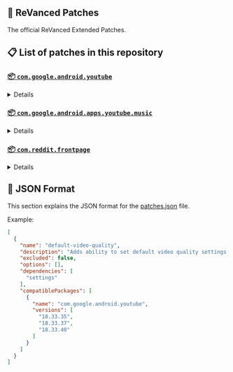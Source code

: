 ## 🧩 ReVanced Patches

The official ReVanced Extended Patches.

## 📋 List of patches in this repository

### [📦 `com.google.android.youtube`](https://play.google.com/store/apps/details?id=com.google.android.youtube)
<details>

| 💊 Patch | 📜 Description | 🏹 Target Version |
|:--------:|:--------------:|:-----------------:|
| `add-splash-animation` | Adds splash animation, which was removed in YT v18.19.36+. This patch cannot be used with 'custom-branding-icon' patch | 18.19.36 ~ 18.35.35 |
| `alternative-thumbnails` | Adds an option to replace video thumbnails with still image captures of the video. | 18.19.36 ~ 18.35.35 |
| `bypass-ambient-mode-restrictions` | Bypass ambient mode restrictions in battery saver mode. | 18.19.36 ~ 18.35.35 |
| `change-homepage` | Change home page to subscription feed. | 18.19.36 ~ 18.35.35 |
| `custom-branding-youtube-name` | Rename the YouTube app to the name specified in options.json. | 18.19.36 ~ 18.35.35 |
| `custom-branding-icon-mmt` | Changes the YouTube launcher icon to MMT. | 18.19.36 ~ 18.35.35 |
| `custom-branding-icon-revancify-blue` | Changes the YouTube launcher icon to Revancify Blue. | 18.19.36 ~ 18.35.35 |
| `custom-branding-icon-revancify-red` | Changes the YouTube launcher icon to Revancify Red. | 18.19.36 ~ 18.35.35 |
| `custom-double-tap-length` | Add 'double-tap to seek' value. | 18.19.36 ~ 18.35.35 |
| `custom-package-name` | Specifies the package name for YouTube and YT Music in the MicroG build. | all |
| `custom-playback-speed` | Adds more playback speed options. | 18.19.36 ~ 18.35.35 |
| `custom-seekbar-color` | Change seekbar color in video player and video thumbnails. | 18.19.36 ~ 18.35.35 |
| `default-playback-speed` | Adds ability to set default playback speed settings. | 18.19.36 ~ 18.35.35 |
| `default-video-quality` | Adds ability to set default video quality settings. | 18.19.36 ~ 18.35.35 |
| `disable-quic-protocol` | Disable CronetEngine's QUIC protocol. | 18.19.36 ~ 18.35.35 |
| `disable-shorts-on-startup` | Disables playing YouTube Shorts when launching YouTube. | 18.19.36 ~ 18.35.35 |
| `disable-auto-captions` | Disables forced auto captions. | 18.19.36 ~ 18.35.35 |
| `disable-haptic-feedback` | Disable haptic feedback when swiping. | 18.19.36 ~ 18.35.35 |
| `disable-hdr-video` | Disable HDR video. | 18.19.36 ~ 18.35.35 |
| `disable-landscape-mode` | Disable landscape mode when entering fullscreen. | 18.19.36 ~ 18.35.35 |
| `disable-pip-notification` | Disable pip notification when you first launch pip mode. | 18.19.36 ~ 18.35.35 |
| `enable-compact-controls-overlay` | Enables compact control overlay. | 18.19.36 ~ 18.35.35 |
| `enable-debug-logging` | Adds debugging options. | 18.19.36 ~ 18.35.35 |
| `enable-external-browser` | Open url outside the app in an external browser. | 18.19.36 ~ 18.35.35 |
| `enable-minimized-playback` | Enables minimized and background playback. | 18.19.36 ~ 18.35.35 |
| `enable-new-comment-popup-panels` | Enables a new type of comment popup panel in the shorts player. | 18.19.36 ~ 18.35.35 |
| `enable-new-splash-animation` | Enables a new type of splash animation. | 18.19.36 ~ 18.35.35 |
| `enable-new-thumbnail-preview` | Enables a new type of thumbnail preview. | 18.19.36 ~ 18.35.35 |
| `enable-old-quality-layout` | Enables the original quality flyout menu. | 18.19.36 ~ 18.35.35 |
| `enable-open-links-directly` | Skips over redirection URLs to external links. | 18.19.36 ~ 18.35.35 |
| `enable-seekbar-tapping` | Enables tap-to-seek on the seekbar of the video player. | 18.19.36 ~ 18.35.35 |
| `enable-tablet-mini-player` | Enables the tablet mini player layout. | 18.19.36 ~ 18.35.35 |
| `enable-tablet-navigation-bar` | Enables the tablet navigation bar. | 18.19.36 ~ 18.35.35 |
| `enable-time-stamps-speed` | Add the current playback speed in brackets next to the current time. | 18.19.36 ~ 18.35.35 |
| `enable-wide-search-bar` | Replaces the search icon with a wide search bar. This will hide the YouTube logo when active. | 18.19.36 ~ 18.35.35 |
| `force-opus-codec` | Forces the OPUS codec for audios. | 18.19.36 ~ 18.35.35 |
| `force-vp9-codec` | Forces the VP9 codec for videos. | 18.19.36 ~ 18.35.35 |
| `force-hide-player-button-background` | Force hides the background from the video player buttons. | 18.19.36 ~ 18.35.35 |
| `force-premium-heading` | Forces premium heading on the homepage. | 18.19.36 ~ 18.35.35 |
| `header-switch` | Add switch to change header. | 18.19.36 ~ 18.35.35 |
| `hide-account-menu` | Hide account menu elements. | 18.19.36 ~ 18.35.35 |
| `hide-auto-player-popup-panels` | Hide automatic popup panels (playlist or live chat) on video player. | 18.19.36 ~ 18.35.35 |
| `hide-autoplay-button` | Hides the autoplay button in the video player. | 18.19.36 ~ 18.35.35 |
| `hide-autoplay-preview` | Hides the autoplay preview container in the fullscreen. | 18.19.36 ~ 18.35.35 |
| `hide-button-container` | Adds the options to hide action buttons under a video. | 18.19.36 ~ 18.35.35 |
| `hide-captions-button` | Hides the captions button in the video player. | 18.19.36 ~ 18.35.35 |
| `hide-cast-button` | Hides the cast button in the video player. | 18.19.36 ~ 18.35.35 |
| `hide-category-bar` | Hides the category bar in video feeds. | 18.19.36 ~ 18.35.35 |
| `hide-channel-avatar-section` | Hides the channel avatar section of the subscription feed. | 18.19.36 ~ 18.35.35 |
| `hide-channel-watermark` | Hides creator's watermarks on videos. | 18.19.36 ~ 18.35.35 |
| `hide-collapse-button` | Hides the collapse button in the video player. | 18.19.36 ~ 18.35.35 |
| `hide-comment-component` | Hides components related to comments. | 18.19.36 ~ 18.35.35 |
| `hide-crowdfunding-box` | Hides the crowdfunding box between the player and video description. | 18.19.36 ~ 18.35.35 |
| `hide-description-components` | Hides description components. | 18.19.36 ~ 18.35.35 |
| `hide-double-tap-overlay-filter` | Hides the double tap dark filter layer. | 18.19.36 ~ 18.35.35 |
| `hide-end-screen-cards` | Hides the suggested video cards at the end of a video in fullscreen. | 18.19.36 ~ 18.35.35 |
| `hide-end-screen-overlay` | Hide end screen overlay on swipe controls. | 18.19.36 ~ 18.35.35 |
| `hide-feed-flyout-panel` | Hides feed flyout panel components. | 18.19.36 ~ 18.35.35 |
| `hide-filmstrip-overlay` | Hide filmstrip overlay on swipe controls. | 18.19.36 ~ 18.35.35 |
| `hide-floating-microphone` | Hides the floating microphone button which appears in search. | 18.19.36 ~ 18.35.35 |
| `hide-fullscreen-panels` | Hides video description and comments panel in fullscreen view. | 18.19.36 ~ 18.35.35 |
| `hide-general-ads` | Hides general ads. | 18.19.36 ~ 18.35.35 |
| `hide-handle` | Hides the handle in the account switcher. | 18.19.36 ~ 18.35.35 |
| `hide-info-cards` | Hides info-cards in videos. | 18.19.36 ~ 18.35.35 |
| `hide-latest-videos-button` | Hides latest videos button in home feed. | 18.19.36 ~ 18.35.35 |
| `hide-layout-components` | Hides general layout components. | 18.19.36 ~ 18.35.35 |
| `hide-load-more-button` | Hides the button under videos that loads similar videos. | 18.19.36 ~ 18.35.35 |
| `hide-mix-playlists` | Hides mix playlists from home feed and video player. | 18.19.36 ~ 18.35.35 |
| `hide-music-button` | Hides the YouTube Music button in the video player. | 18.19.36 ~ 18.35.35 |
| `hide-navigation-buttons` | Adds options to hide or change navigation buttons. | 18.19.36 ~ 18.35.35 |
| `hide-navigation-label` | Hide navigation bar labels. | 18.19.36 ~ 18.35.35 |
| `hide-player-button-background` | Hide player button background. | 18.19.36 ~ 18.35.35 |
| `hide-player-flyout-panel` | Hides player flyout panel components. | 18.19.36 ~ 18.35.35 |
| `hide-player-overlay-filter` | Hides the dark filter layer from the player's background. | 18.19.36 ~ 18.35.35 |
| `hide-previous-next-button` | Hides the previous and next button in the player controller. | 18.19.36 ~ 18.35.35 |
| `hide-quick-actions` | Adds the options to hide quick actions components in the fullscreen. | 18.19.36 ~ 18.35.35 |
| `hide-seek-message` | Hides the 'Slide left or right to seek' message container. | 18.19.36 ~ 18.35.35 |
| `hide-seekbar` | Hides the seekbar in video player and video thumbnails. | 18.19.36 ~ 18.35.35 |
| `hide-shorts-components` | Hides other Shorts components. | 18.19.36 ~ 18.35.35 |
| `hide-snack-bar` | Hides the snack bar action popup. | 18.19.36 ~ 18.35.35 |
| `hide-speed-overlay` | Hide speed overlay in player. | 18.19.36 ~ 18.35.35 |
| `hide-suggested-actions` | Hide the suggested actions bar inside the player. | 18.19.36 ~ 18.35.35 |
| `hide-suggested-video-overlay` | Hide the suggested video overlay to play next. | 18.19.36 ~ 18.35.35 |
| `hide-suggestions-shelf` | Hides the suggestions shelf. | 18.19.36 ~ 18.35.35 |
| `hide-time-stamp` | Hides timestamp in video player. | 18.19.36 ~ 18.35.35 |
| `hide-tooltip-content` | Hides the tooltip box that appears on first install. | 18.19.36 ~ 18.35.35 |
| `hide-trending-searches` | Hide trending searches in the search bar. | 18.19.36 ~ 18.35.35 |
| `hide-video-ads` | Hides ads in the video player. | 18.19.36 ~ 18.35.35 |
| `language-switch` | Add language switch toggle. | 18.19.36 ~ 18.35.35 |
| `layout-switch` | Tricks the dpi to use some tablet/phone layouts. | 18.19.36 ~ 18.35.35 |
| `materialyou` | Enables MaterialYou theme for Android 12+ | 18.19.36 ~ 18.35.35 |
| `microg-support` | Allows ReVanced to run without root and under a different package name with MicroG. | 18.19.36 ~ 18.35.35 |
| `optimize-resource` | Removes duplicate resources from YouTube. | 18.19.36 ~ 18.35.35 |
| `overlay-buttons` | Add overlay buttons to the player. | 18.19.36 ~ 18.35.35 |
| `return-youtube-dislike` | Shows the dislike count of videos using the Return YouTube Dislike API. | 18.19.36 ~ 18.35.35 |
| `settings` | Applies mandatory patches to implement ReVanced settings into the application. | 18.19.36 ~ 18.35.35 |
| `sponsorblock` | Integrates SponsorBlock which allows skipping video segments such as sponsored content. | 18.19.36 ~ 18.35.35 |
| `spoof-app-version` | Tricks YouTube into thinking, you are running an older version of the app. One of the side effects also includes restoring the old UI. | 18.19.36 ~ 18.35.35 |
| `spoof-player-parameters` | Spoofs player parameters to prevent playback issues. | 18.19.36 ~ 18.35.35 |
| `swipe-controls` | Adds volume and brightness swipe controls. | 18.19.36 ~ 18.35.35 |
| `theme` | Change the app's theme to the values specified in options.json. | 18.19.36 ~ 18.35.35 |
| `translations` | Add Crowdin translations for YouTube. | 18.19.36 ~ 18.35.35 |
</details>

### [📦 `com.google.android.apps.youtube.music`](https://play.google.com/store/apps/details?id=com.google.android.apps.youtube.music)
<details>

| 💊 Patch | 📜 Description | 🏹 Target Version |
|:--------:|:--------------:|:-----------------:|
| `amoled` | Applies pure black theme on some components. | 6.15.52 ~ 6.17.52 |
| `background-play` | Enables playing music in the background. | 6.15.52 ~ 6.17.52 |
| `bitrate-default-value` | Set the audio quality to "Always High" when you first install the app. | 6.15.52 ~ 6.17.52 |
| `certificate-spoof` | Spoofs the YouTube Music certificate for Android Auto. | 6.15.52 ~ 6.17.52 |
| `custom-branding-music-name` | Rename the YouTube Music app to the name specified in options.json. | 6.15.52 ~ 6.17.52 |
| `custom-branding-icon-mmt` | Changes the YouTube Music launcher icon to MMT. | 6.15.52 ~ 6.17.52 |
| `custom-branding-icon-revancify-blue` | Changes the YouTube Music launcher icon to Revancify Blue. | 6.15.52 ~ 6.17.52 |
| `custom-branding-icon-revancify-red` | Changes the YouTube Music launcher icon to Revancify Red. | 6.15.52 ~ 6.17.52 |
| `custom-package-name` | Specifies the package name for YouTube and YT Music in the MicroG build. | all |
| `disable-auto-captions` | Disables forced auto captions. | 6.15.52 ~ 6.17.52 |
| `enable-black-navigation-bar` | Sets the navigation bar color to black. | 6.15.52 ~ 6.17.52 |
| `enable-color-match-player` | Matches the color of the mini player and the fullscreen player. | 6.15.52 ~ 6.17.52 |
| `enable-compact-dialog` | Enable compact dialog on phone. | 6.15.52 ~ 6.17.52 |
| `enable-custom-filter` | Enables custom filter to hide layout components. | 6.15.52 ~ 6.17.52 |
| `enable-debug-logging` | Adds debugging options. | 6.15.52 ~ 6.17.52 |
| `enable-force-minimized-player` | Permanently keep player minimized even if another track is played. | 6.15.52 ~ 6.17.52 |
| `enable-force-shuffle` | Enable force shuffle even if another track is played. | 6.15.52 ~ 6.17.52 |
| `enable-landscape-mode` | Enables entry into landscape mode by screen rotation on the phone. | 6.15.52 ~ 6.17.52 |
| `enable-minimized-playback` | Enables minimized playback on Kids music. | 6.15.52 ~ 6.17.52 |
| `enable-new-layout` | Enable new player layouts. (YT Music v5.47.51+) | 6.15.52 ~ 6.17.52 |
| `enable-old-style-library-shelf` | Return the library shelf to old style. | 6.15.52 ~ 6.17.52 |
| `enable-old-style-miniplayer` | Return the miniplayers to old style. | 6.15.52 ~ 6.17.52 |
| `enable-opus-codec` | Enable opus codec when playing audio. | 6.15.52 ~ 6.17.52 |
| `enable-playback-speed` | Add playback speed button to the flyout panel. | 6.15.52 ~ 6.17.52 |
| `enable-sleep-timer` | Add sleep timer to flyout menu. | 6.15.52 ~ 6.17.52 |
| `enable-zen-mode` | Adds a grey tint to the video player to reduce eye strain. | 6.15.52 ~ 6.17.52 |
| `exclusive-audio-playback` | Enables the option to play music without video. | 6.15.52 ~ 6.17.52 |
| `hide-button-container-labels` | Hide labels in button container. | 6.15.52 ~ 6.17.52 |
| `hide-button-shelf` | Hides the button shelf from homepage and explorer. | 6.15.52 ~ 6.17.52 |
| `hide-carousel-shelf` | Hides the carousel shelf from homepage and explorer. | 6.15.52 ~ 6.17.52 |
| `hide-cast-button` | Hides the cast button in the video player and header. | 6.15.52 ~ 6.17.52 |
| `hide-category-bar` | Hides the music category bar at the top of the homepage. | 6.15.52 ~ 6.17.52 |
| `hide-channel-guidelines` | Hides channel guidelines at the top of comments. | 6.15.52 ~ 6.17.52 |
| `hide-emoji-picker` | Hides emoji picker at the comments box. | 6.15.52 ~ 6.17.52 |
| `hide-flyout-panel` | Hides flyout panel components. | 6.15.52 ~ 6.17.52 |
| `hide-get-premium` | Hides "Get Premium" label from the account menu or settings. | 6.15.52 ~ 6.17.52 |
| `hide-music-ads` | Hides ads before playing a music. | 6.15.52 ~ 6.17.52 |
| `hide-navigation-label` | Hide navigation bar labels. | 6.15.52 ~ 6.17.52 |
| `hide-new-playlist-button` | Hide the "New playlist" button in the library. | 6.15.52 ~ 6.17.52 |
| `hide-playlist-card` | Hides the playlist card from homepage. | 6.15.52 ~ 6.17.52 |
| `hide-radio-button` | Hides start radio button. | 6.15.52 ~ 6.17.52 |
| `hide-sample-buttons` | Adds options to hide sample buttons. | 6.15.52 ~ 6.17.52 |
| `hide-taste-builder` | Hides the "Tell us which artists you like" card from homepage. | 6.15.52 ~ 6.17.52 |
| `hide-tooltip-content` | Hides the tooltip box that appears on first install. | 6.15.52 ~ 6.17.52 |
| `hide-upgrade-button` | Hides upgrade button from navigation bar and hide upgrade banner from homepage. | 6.15.52 ~ 6.17.52 |
| `hook-download-button` | Replaces the offline download button in the button container with an external download button. | 6.15.52 ~ 6.17.52 |
| `microg-support` | Allows ReVanced Music to run without root and under a different package name with MicroG. | 6.15.52 ~ 6.17.52 |
| `optimize-resource` | Remove unnecessary resources. | 6.15.52 ~ 6.17.52 |
| `remember-playback-speed` | Save the playback speed value whenever you change the playback speed. | 6.15.52 ~ 6.17.52 |
| `remember-video-quality` | Save the video quality value whenever you change the video quality. | 6.15.52 ~ 6.17.52 |
| `return-youtube-dislike` | Shows the dislike count of videos using the Return YouTube Dislike API. | 6.15.52 ~ 6.17.52 |
| `settings` | Adds settings for ReVanced to YouTube Music. | 6.15.52 ~ 6.17.52 |
| `spoof-app-version` | Spoof the YouTube Music client version. | 6.15.52 ~ 6.17.52 |
| `translations` | Add Crowdin translations for YouTube Music. | 6.15.52 ~ 6.17.52 |
</details>

### [📦 `com.reddit.frontpage`](https://play.google.com/store/apps/details?id=com.reddit.frontpage)
<details>

| 💊 Patch | 📜 Description | 🏹 Target Version |
|:--------:|:--------------:|:-----------------:|
| `disable-screenshot-popup` | Disables the popup that shows up when taking a screenshot. | all |
| `hide-ads` | Hides ads from the Reddit. | all |
| `hide-navigation-buttons` | Hide buttons at navigation bar. | all |
| `hide-place-button` | Hide r/place button in toolbar. | all |
| `open-links-directly` | Skips over redirection URLs to external links. | all |
| `open-links-externally` | Open links outside of the app directly in your browser. | all |
| `premium-icon` | Unlocks premium icons. | all |
| `reddit-settings` | Adds ReVanced settings to Reddit. | all |
| `sanitize-sharing-links` | Removes (tracking) query parameters from the URLs when sharing links. | all |
</details>



## 📝 JSON Format

This section explains the JSON format for the [patches.json](patches.json) file.

Example:

```json
[
  {
    "name": "default-video-quality",
    "description": "Adds ability to set default video quality settings.",
    "excluded": false,
    "options": [],
    "dependencies": [
      "settings"
    ],
    "compatiblePackages": [
      {
        "name": "com.google.android.youtube",
        "versions": [
          "18.33.35",
          "18.33.37",
          "18.33.40"
        ]
      }
    ]
  }
]
```
